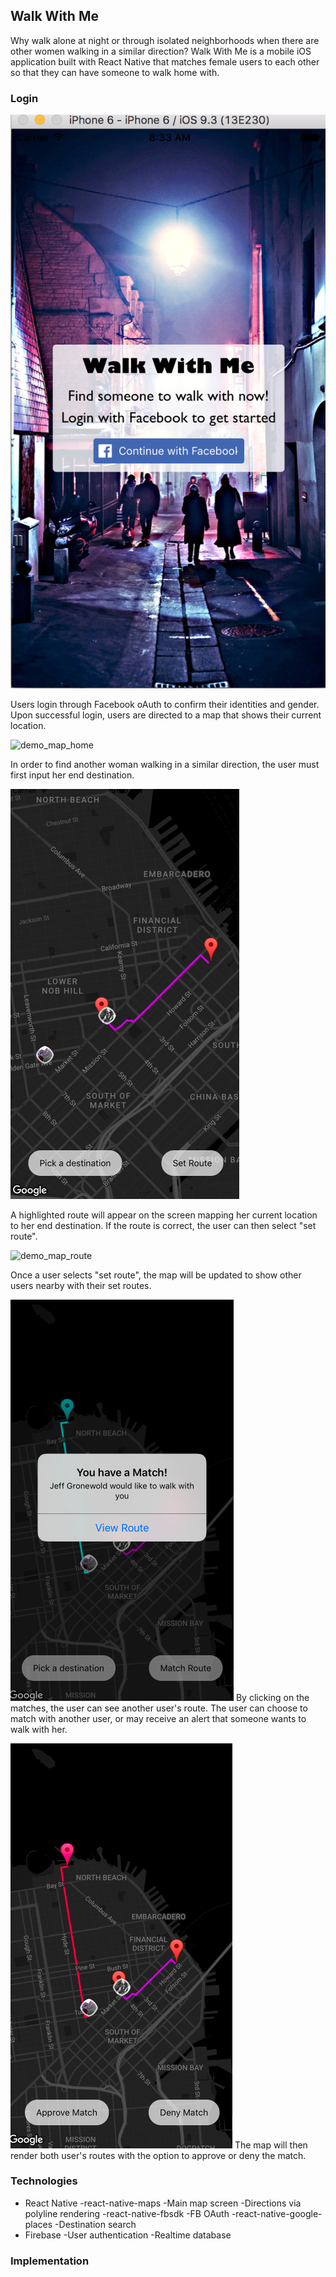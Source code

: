 ## Walk With Me

Why walk alone at night or through isolated neighborhoods when there are other women walking in a similar direction?  Walk With Me is a mobile iOS application built with React Native that matches female users to each other so that they can have someone to walk home with.

### Login

![demo_login](docs/images/demo_login.png)

Users login through Facebook oAuth to confirm their identities and gender.  Upon successful login, users are directed to a map that shows their current location.

![demo_map_home](images/demo_map_home.png)

In order to find another woman walking in a similar direction, the user must first input her end destination.

![demo_select_destination](docs/images/matchScreen.png)

A highlighted route will appear on the screen mapping her current location to her end destination.  If the route is correct, the user can then select "set route".

![demo_map_route](images/demo_map_routes.png)

Once a user selects "set route", the map will be updated to show other users nearby with their set routes.

![demo_matched](docs/images/matched.png)
By clicking on the matches, the user can see another user's route.  The user can choose to match with another user,
or may receive an alert that someone wants to walk with her.

![demo_matchedRoute](docs/images/matchedRoute.png)
The map will then render both user's routes with the option to approve or deny the match.



### Technologies
  - React Native
    -react-native-maps
        -Main map screen
        -Directions via polyline rendering
    -react-native-fbsdk
        -FB OAuth
    -react-native-google-places
        -Destination search
  - Firebase
    -User authentication
    -Realtime database

### Implementation
